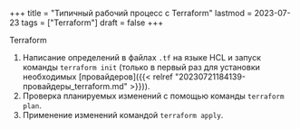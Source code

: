 +++
title = "Типичный рабочий процесс с Terraform"
lastmod = 2023-07-23
tags = ["Terraform"]
draft = false
+++

Terraform

1.  Написание определений в файлах `.tf` на языке HCL и запуск команды `terraform init` (только в первый раз для установки необходимых [провайдеров]({{< relref "20230721184139-провайдеры_terraform.md" >}})).
2.  Проверка планируемых изменений с помощью команды `terraform plan`.
3.  Применение изменений командой `terraform apply`.
